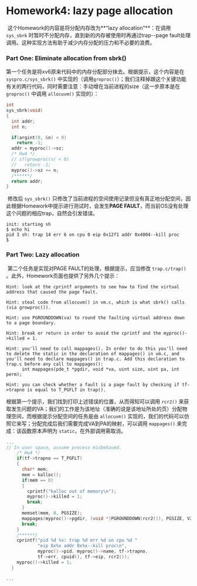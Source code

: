 # Homework4: lazy page allocation

​		这个Homework的内容是将分配内存改为**"lazy allocation"**：在调用 `sys_sbrk` 时暂时不分配内存，直到新的内存被使用时再通过trap--page fault处理调用。这种实现方法有助于减少内存分配的压力和不必要的浪费。



### Part One: Eliminate allocation from sbrk()

​		第一个任务是将xv6原来代码中的内存分配部分抹去。根据提示，这个内容是在 `syspro.c/sys_sbrk()` 中实现的（调用`groproc()`）；我们注释掉跟这个关键功能有关的两行代码，同时需要注意：手动增在当前进程的size（这一步原本是在 `groproc()` 中调用 `allocuvm()` 实现的）：

```c
int
sys_sbrk(void)
{
  int addr;
  int n;

  if(argint(0, &n) < 0)
    return -1;
  addr = myproc()->sz;
  /* Hw4 */
  // if(growproc(n) < 0)
  //   return -1;
  myproc()->sz += n;
  /******/
  return addr;
}
```

​		修改后 `sys_sbrk()` 只修改了当前进程的空间使用记录但没有真正地分配空间，因此根据Homework中提示进行测试时，会发生**PAGE FAULT**，而当前OS没有处理这个问题的相应trap，自然会引发错误。

```
init: starting sh
$ echo hi
pid 3 sh: trap 14 err 6 on cpu 0 eip 0x12f1 addr 0x4004--kill proc
$ 
```



### Part Two: Lazy allocation

​		第二个任务是实现对PAGE FAULT的处理，根据提示，应当修改 `trap.c/trap()` 。此外，Homework页面也提供了另外几个提示：

```
Hint: look at the cprintf arguments to see how to find the virtual address that caused the page fault.

Hint: steal code from allocuvm() in vm.c, which is what sbrk() calls (via growproc()).

Hint: use PGROUNDDOWN(va) to round the faulting virtual address down to a page boundary.

Hint: break or return in order to avoid the cprintf and the myproc()->killed = 1.

Hint: you'll need to call mappages(). In order to do this you'll need to delete the static in the declaration of mappages() in vm.c, and you'll need to declare mappages() in trap.c. Add this declaration to trap.c before any call to mappages():
      int mappages(pde_t *pgdir, void *va, uint size, uint pa, int perm);
      
Hint: you can check whether a fault is a page fault by checking if tf->trapno is equal to T_PGFLT in trap().
```

根据第一个提示，我们找到打印上述错误的位置，从而得知可以调用 `rcr2()` 来获取发生问题的VA；我们的工作是为该地址（准确的说是该地址所处的页）分配物理空间，而根据提示分配空间的任务是由 `allocuvm()` 实现的，我们的代码可以仿照它来写；分配完成后我们需要完成VA到PA的映射，可以调用 `mappages()` 来完成：该函数原本声明为 `static`，在外部调用需取消。

```c
...
// In user space, assume process misbehaved.
    /* Hw4 */
    if(tf->trapno == T_PGFLT)
    {
      char* mem;
      mem = kalloc();
      if(mem == 0)
      {
        cprintf("kalloc out of memory\n");
        myproc()->killed = 1;
        break;
      }
      memset(mem, 0, PGSIZE);
      mappages(myproc()->pgdir, (void *)PGROUNDDOWN(rcr2()), PGSIZE, V2P(mem), PTE_W|PTE_U);
      break;
    }
	/******/
    cprintf("pid %d %s: trap %d err %d on cpu %d "
            "eip 0x%x addr 0x%x--kill proc\n",
            myproc()->pid, myproc()->name, tf->trapno,
            tf->err, cpuid(), tf->eip, rcr2());
    myproc()->killed = 1;
  }

...
```

